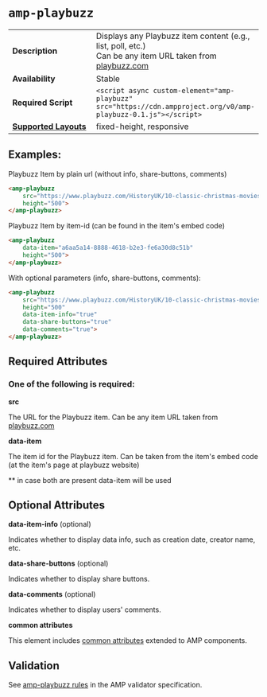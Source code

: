 <!---
Copyright 2017 The AMP HTML Authors.

Licensed under the Apache License, Version 2.0 (the "License");
you may not use this file except in compliance with the License.
You may obtain a copy of the License at

      http://www.apache.org/licenses/LICENSE-2.0

Unless required by applicable law or agreed to in writing, software
distributed under the License is distributed on an "AS-IS" BASIS,
WITHOUT WARRANTIES OR CONDITIONS OF ANY KIND, either express or implied.
See the License for the specific language governing permissions and
limitations under the License.
-->

# <a name=”amp-playbuzz></a> `amp-playbuzz`

<table>
  <tr>
    <td width="40%"><strong>Description</strong></td>
    <td>
      Displays any Playbuzz item content (e.g., list, poll, etc.)<br />
      Can be any item URL taken from <a href="http://www.playbuzz.com">playbuzz.com</a>
    </td>
  </tr>
  <tr>
    <td width="40%"><strong>Availability</strong></td>
    <td>Stable</td>
  </tr>
  <tr>
    <td width="40%"><strong>Required Script</strong></td>
    <td><code>&lt;script async custom-element="amp-playbuzz" src="https://cdn.ampproject.org/v0/amp-playbuzz-0.1.js">&lt;/script></code></td>
  </tr>
  <tr>
    <td class="col-fourty"><strong><a href="https://www.ampproject.org/docs/guides/responsive/control_layout.html">Supported Layouts</a></strong></td>
    <td>fixed-height, responsive</td>
  </tr>
</table>

## Examples:

Playbuzz Item by plain url (without info, share-buttons, comments)

```html
<amp-playbuzz
    src="https://www.playbuzz.com/HistoryUK/10-classic-christmas-movies"
    height="500">
</amp-playbuzz>
```

Playbuzz Item by item-id (can be found in the item's embed code)

```html
<amp-playbuzz
    data-item="a6aa5a14-8888-4618-b2e3-fe6a30d8c51b"
    height="500">
</amp-playbuzz>
```

With optional parameters (info, share-buttons, comments):

```html
<amp-playbuzz
    src="https://www.playbuzz.com/HistoryUK/10-classic-christmas-movies"
    height="500"
    data-item-info="true"
    data-share-buttons="true"
    data-comments="true">
</amp-playbuzz>
```

## Required Attributes
### One of the following is required:

**src**

The URL for the Playbuzz item.
Can be any item URL taken from <a href="http://www.playbuzz.com">playbuzz.com</a>

**data-item**

The item id for the Playbuzz item.
Can be taken from the item's embed code (at the item's page at playbuzz website)

** in case both are present data-item will be used
## Optional Attributes

**data-item-info** (optional)

Indicates whether to display data info, such as creation date, creator name, etc.


**data-share-buttons** (optional)

Indicates whether to display share buttons.


**data-comments** (optional)

Indicates whether to display users' comments.


**common attributes**

This element includes [common attributes](https://www.ampproject.org/docs/reference/common_attributes) extended to AMP components.


## Validation

See [amp-playbuzz rules](https://github.com/ampproject/amphtml/blob/master/extensions/amp-playbuzz/validator-amp-playbuzz.protoascii) in the AMP validator specification.

